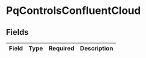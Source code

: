 # PqControlsConfluentCloud


## Fields

| Field       | Type        | Required    | Description |
| ----------- | ----------- | ----------- | ----------- |